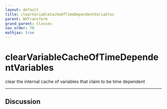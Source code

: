 ```yaml
---
layout: default
title: clearVariableCacheOfTimeDependentVariables
parent: WVTransform
grand_parent: Classes
nav_order: 70
mathjax: true
---
```


#  clearVariableCacheOfTimeDependentVariables

clear the internal cache of variables that claim to be time dependent


---

## Discussion

  
